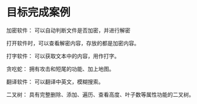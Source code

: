 # 目标完成案例

加密软件：
可以自动判断文件是否加密，并进行解密

打开软件时，可以查看解密内容，存放的都是加密内容。

打字软件：
可以获取文本中的内容，用作打字。

贪吃蛇：
拥有攻击和短尾的功能、加上地图。

翻译软件：
可以翻译中英文，模糊搜索。

二叉树：
具有完整删除、添加、遍历、查看高度、叶子数等属性功能的二叉树。